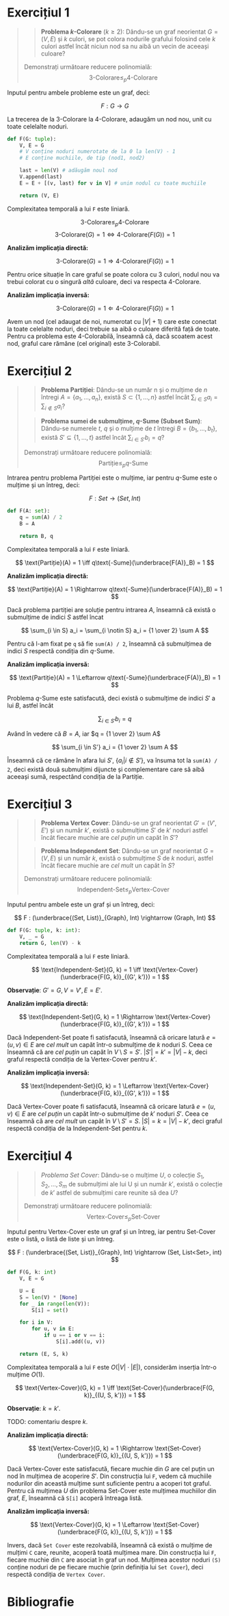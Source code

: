 # Exercițiul 1

> > **Problema $k$-Colorare** ($k\geq2$): Dându-se un graf neorientat $G = (V, E)$ și
> > $k$ culori, se pot colora nodurile grafului folosind cele $k$ culori astfel
> > încât niciun nod sa nu aibă un vecin de aceeași culoare?
> 
> Demonstrați următoare reducere polinomială:
> $$ 3\text{-Colorare} \leq_p 4\text{-Colorare} $$

Inputul pentru ambele probleme este un graf, deci:

$$ F : G \rightarrow G $$

La trecerea de la 3-Colorare la 4-Colorare, adaugăm un nod nou, unit cu toate
celelalte noduri.

```python
def F(G: tuple):
    V, E = G
    # V conține noduri numerotate de la 0 la len(V) - 1
    # E conține muchiile, de tip (nod1, nod2)

    last = len(V) # adăugăm noul nod
    V.append(last)
    E = E + [(v, last) for v in V] # unim nodul cu toate muchiile

    return (V, E)
```

Complexitatea temporală a lui `F` este liniară.

$$ 3\text{-Colorare} \leq_p 4\text{-Colorare} $$
$$ 3\text{-Colorare}(G) = 1 \iff 4\text{-Colorare}(F(G)) = 1 $$

**Analizăm implicația directă:**

$$ \text{3-Colorare}(G) = 1 \Rightarrow \text{4-Colorare}(F(G)) = 1 $$

Pentru orice situație în care graful se poate colora cu $3$ culori, nodul nou va
trebui colorat cu o singură *altă* culoare, deci va respecta $4$-Colorare.

**Analizăm implicația inversă:**

$$ 3\text{-Colorare}(G) = 1 \Leftarrow 4\text{-Colorare}(F(G)) = 1 $$

Avem un nod (cel adaugat de noi, numerotat cu $|V|+1$) care este conectat la
toate celelalte noduri, deci trebuie sa aibă o culoare diferită față de toate.
Pentru ca problema este $4$-Colorabilă, înseamnă că, dacă scoatem acest nod,
graful care rămâne (cel original) este $3$-Colorabil.

# Exercițiul 2

> > **Problema Partiției**: Dându-se un număr n și o mulțime de $n$ întregi $A =
> > \{a_1, ..., a_n\}$, există $S \subset \{1, \dots, n\}$ astfel încât $\sum_{i
> > \in S} a_i = \sum_{i \notin S} a_i$?
>
> > **Problema sumei de submulțime, $q$-Sume (Subset Sum)**: Dându-se numerele
> > $t$, $q$ și o mulțime de $t$ întregi $B = \{b_1, \dots, b_t\}$, există $S'
> > \subseteq \{1, \dots, t\}$ astfel încât $\sum_{i \in S'} b_i = q$?
>
> Demonstrați următoare reducere polinomială:
> $$ \text{Partiție} \leq_p q\text{-Sume} $$

Intrarea pentru problema Partiției este o mulțime, iar pentru $q$-Sume este o
mulțime și un întreg, deci:

$$ F : Set \rightarrow (Set, Int) $$

```python
def F(A: set):
    q = sum(A) / 2
    B = A

    return B, q
```

Complexitatea temporală a lui `F` este liniară.

$$ \text{Partiție}(A) = 1 \iff q\text{-Sume}(\underbrace{F(A)}_B) = 1 $$

**Analizăm implicația directă:**

$$ \text{Partiție}(A) = 1 \Rightarrow q\text{-Sume}(\underbrace{F(A)}_B) = 1 $$

Dacă problema partiției are soluție pentru intrarea $A$, înseamnă că există o
submulțime de indici $S$ astfel încat

$$ \sum_{i \in S} a_i = \sum_{i \notin S} a_i = {1 \over 2} \sum A $$

Pentru că l-am fixat pe `q` să fie `sum(A) / 2`, înseamnă că submulțimea de indici $S$ respectă condiția din $q$-Sume.

**Analizăm implicația inversă:**

$$ \text{Partiție}(A) = 1 \Leftarrow q\text{-Sume}(\underbrace{F(A)}_B) = 1 $$

Problema $q$-Sume este satisfacută, deci există o submulțime de indici $S'$ a lui
$B$, astfel încât

$$ \sum_{i \in S'} b_i = q $$

Având în vedere că $B = A$, iar $q = {1 \over 2} \sum A$

$$ \sum_{i \in S'} a_i = {1 \over 2} \sum A $$

Înseamnă că ce rămâne în afara lui $S'$, $\{a_i| i \notin S'\}$, va însuma tot la
`sum(A) / 2`, deci există două submulțimi dijuncte și complementare care să aibă
aceeași sumă, respectând condiția de la Partiție.

# Exercițiul 3

> > **Problema Vertex Cover**: Dându-se un graf neorientat $G' = (V', E')$ și un
> > număr $k'$, există o submulțime $S'$ de $k'$ noduri astfel încât fiecare muchie
> > are *cel puțin* un capăt în $S'$?
> 
> > **Problema Independent Set**: Dându-se un graf neorientat $G = (V, E)$ și
> > un număr $k$, există o submulțime $S$ de $k$ noduri, astfel încât fiecare
> > muchie are *cel mult* un capăt în $S$?
>
> Demonstrați următoare reducere polinomială:
> $$ \text{Independent-Set} \leq_p \text{Vertex-Cover} $$

Inputul pentru ambele este un graf și un întreg, deci:

$$ F : (\underbrace{(Set, List)}_{Graph}, Int) \rightarrow (Graph, Int) $$

```python
def F(G: tuple, k: int):
    V, _ = G
    return G, len(V) - k
```

Complexitatea temporală a lui `F` este liniară.

$$ \text{Independent-Set}(G, k) = 1 \iff \text{Vertex-Cover}(\underbrace{F(G,
k)}_{(G', k')}) = 1 $$

**Observație**: $G' = G, V = V', E = E'$.

**Analizăm implicația directă:**

$$ \text{Independent-Set}(G, k) = 1 \Rightarrow
\text{Vertex-Cover}(\underbrace{F(G, k)}_{(G', k')}) = 1 $$

Dacă Independent-Set poate fi satisfacută, înseamnă că oricare latură $e = (u,
v) \in E$ are *cel mult* un capăt într-o submulțime de $k$ noduri $S$. Ceea ce
înseamnă că are *cel puțin* un capăt în $V \setminus S = S'$. $|S'| = k' = |V| -
k$, deci graful respectă condiția de la Vertex-Cover pentru $k'$.

**Analizăm implicația inversă:**

$$ \text{Independent-Set}(G, k) = 1 \Leftarrow
\text{Vertex-Cover}(\underbrace{F(G, k)}_{(G', k')}) = 1 $$

Dacă Vertex-Cover poate fi satisfacută, înseamnă că oricare latură $e = (u,
v) \in E$ are *cel puțin* un capăt într-o submulțime de $k'$ noduri $S'$. Ceea ce
înseamnă că are *cel mult* un capăt în $V \setminus S' = S$. $|S| = k = |V| -
k'$, deci graful respectă condiția de la Independent-Set pentru $k$.

# Exercițiul 4

> > *Problema Set Cover*: Dându-se o mulțime $U$, o colecție $S_1, S_2, \dots,
> > S_m$ de submulțimi ale lui U și un număr $k'$, există o colecție de $k'$
> > astfel de submulțimi care reunite să dea $U$?
>
> Demonstrați următoare reducere polinomială:
> $$ \text{Vertex-Cover} \leq_p \text{Set-Cover} $$

Inputul pentru Vertex-Cover este un graf și un întreg, iar pentru Set-Cover
este o listă, o listă de liste și un întreg.

$$ F : (\underbrace{(Set, List)}_{Graph}, Int) \rightarrow (Set, List<Set>, int) $$

```python
def F(G, k: int)
    V, E = G

    U = E
    S = len(V) * [None]
    for _ in range(len(V)):
        S[i] = set()

    for i in V:
        for u, v in E:
            if u == i or v == i:
                S[i].add((u, v))

    return (E, S, k)
```

Complexitatea temporală a lui `F` este $O(|V|\cdot|E|)$, considerăm inserția
într-o mulțime $O(1)$.

$$ \text{Vertex-Cover}(G, k) = 1 \iff \text{Set-Cover}(\underbrace{F(G, k)}_{(U,
S, k')}) = 1 $$

**Observație**: $k = k'$.

TODO: comentariu despre $k$.

**Analizăm implicația directă:**

$$ \text{Vertex-Cover}(G, k) = 1 \Rightarrow \text{Set-Cover}(\underbrace{F(G,
k)}_{(U, S, k')}) = 1 $$

Dacă Vertex-Cover este satisfacută, fiecare muchie din $G$ are cel puțin un nod
în mulțimea de acoperire $S'$. Din construcția lui `F`, vedem că muchiile
nodurilor din această mulțime sunt suficiente pentru a acoperi tot graful.
Pentru că mulțimea $U$ din problema Set-Cover este mulțimea muchiilor din graf,
$E$, înseamnă că `S[i]` acoperă întreaga listă.

**Analizăm implicația inversă:**

$$ \text{Vertex-Cover}(G, k) = 1 \Leftarrow \text{Set-Cover}(\underbrace{F(G,
k)}_{(U, S, k')}) = 1 $$

Invers, dacă `Set Cover` este rezolvabilă, înseamnă că există o mulțime de
mulțimi `C` care, reunite, acoperă toată mulțimea mare. Din construcția lui `F`,
fiecare muchie din `C` are asociat în graf un nod. Mulțimea acestor noduri `(S)`
conține noduri de pe fiecare muchie (prin definiția lui `Set Cover`), deci
respectă condiția de `Vertex Cover`.

# Bibliografie
